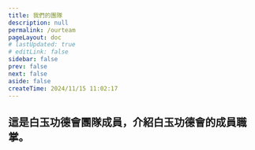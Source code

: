 ```yaml
---
title: 我們的團隊
description: null
permalink: /ourteam
pageLayout: doc
# lastUpdated: true
# editLink: false
sidebar: false
prev: false
next: false
aside: false
createTime: 2024/11/15 11:02:17
---
```


## 這是白玉功德會團隊成員，介紹白玉功德會的成員職掌。

<script setup>

//import { data } from '/ourteam.js'

</script>